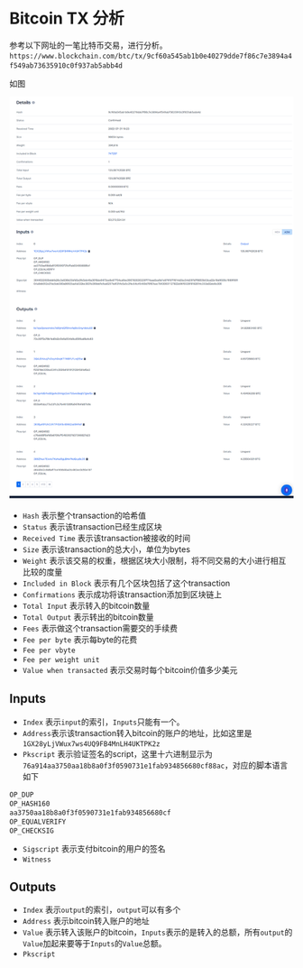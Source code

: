 # Bitcoin TX 分析

参考以下网址的一笔比特币交易，进行分析。
`https://www.blockchain.com/btc/tx/9cf60a545ab1b0e40279dde7f86c7e3894a4f549ab73635910c0f937ab5abb4d`

如图

![pic](TX.png)

* `Hash` 表示整个transaction的哈希值
* `Status` 表示该transaction已经生成区块
* `Received Time` 表示该transaction被接收的时间
* `Size` 表示该transaction的总大小，单位为bytes
* `Weight` 表示该交易的权重，根据区块大小限制，将不同交易的大小进行相互比较的度量
* `Included in Block` 表示有几个区块包括了这个transaction
* `Confirmations` 表示成功将该transaction添加到区块链上
* `Total Input` 表示转入的bitcoin数量
* `Total Output` 表示转出的bitcoin数量
* `Fees` 表示做这个transaction需要交的手续费
* `Fee per byte` 表示每byte的花费
* `Fee per vbyte`
* `Fee per weight unit`
* `Value when transacted` 表示交易时每个bitcoin价值多少美元

## Inputs

* `Index` 表示`input`的索引，`Inputs`只能有一个。
* `Address`表示该transaction转入bitcoin的账户的地址，比如这里是`1GX28yLjVWux7ws4UQ9FB4MnLH4UKTPK2z`
* `Pkscript` 表示验证签名的script，这里十六进制显示为`76a914aa3750aa18b8a0f3f0590731e1fab934856680cf88ac`，对应的脚本语言如下

```none
OP_DUP
OP_HASH160
aa3750aa18b8a0f3f0590731e1fab934856680cf
OP_EQUALVERIFY
OP_CHECKSIG
```

* `Sigscript` 表示支付bitcoin的用户的签名
* `Witness`

## Outputs

* `Index` 表示`output`的索引，`output`可以有多个
* `Address` 表示bitcoin转入账户的地址
* `Value` 表示转入该账户的bitcoin，`Inputs`表示的是转入的总额，所有`output`的`Value`加起来要等于`Inputs`的`Value`总额。
* `Pkscript`
